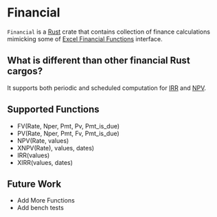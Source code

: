 # Financial

`Financial` is a [Rust](https://www.rust-lang.org/) crate that contains collection of finance calculations mimicking some of [Excel Financial Functions](https://support.microsoft.com/en-us/office/financial-functions-reference-5658d81e-6035-4f24-89c1-fbf124c2b1d8) interface.

## What is different than other financial Rust cargos?

It supports both periodic and scheduled computation for [IRR](https://en.wikipedia.org/wiki/Internal_rate_of_return) and [NPV](https://en.wikipedia.org/wiki/Net_present_value).

## Supported Functions

- FV(Rate, Nper, Pmt, Pv, Pmt_is_due)
- PV(Rate, Nper, Pmt, Fv, Pmt_is_due)
- NPV(Rate, values)
- XNPV(Rate), values, dates)
- IRR(values)
- XIRR(values, dates)

## Future Work

- Add More Functions
- Add bench tests
